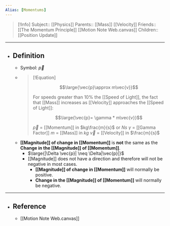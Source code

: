 ```yaml
---
Alias: [Momentums]
---
```

> [!Info]
> Subject:: [[Physics]]
> Parents:: [[Mass]] [[Velocity]]
> Friends:: [[The Momentum Principle]] [[Motion Note Web.canvas]]
> Children:: [[Position Update]]
---
- ## Definition
	- Symbol: $\vec{p}$
	- > [!Equation]
	  > 
	  > $$\large{\vec{p}\approx m\vec{v}}$$
	  > 
	  > For speeds greater than 10% the [[Speed of Light]], the fact that [[Mass]] increases as [[Velocity]] approaches the [[Speed of Light]]:
	  > 
	  > $$\large{\vec{p}= \gamma * m\vec{v}}$$
	  > 
	  > $\vec{p}$ = [[Momentum]] in $kg\frac{m}{s}$ or $Ns$
	  > $\gamma$ = [[Gamma Factor]]
	  > $m$ = [[Mass]] in $kg$
	  > $\vec{v}$ = [[Velocity]] in $\frac{m}{s}$
	- **[[Magnitude]] of change in [[Momentum]]** is **not** the same as the **Change in the [[Magnitude]] of [[Momentum]]**.
		- $\large{|\Delta \vec{p}| \neq \Delta|\vec{p}|}$
		- [[Magnitude]] does not have a direction and therefore will not be negative in most cases. 
			- **[[Magnitude]] of change in [[Momentum]]** will normally be positive.
			- **Change in the [[Magnitude]] of [[Momentum]]** will normally be negative.
---
- ## Reference
	- [[Motion Note Web.canvas]]